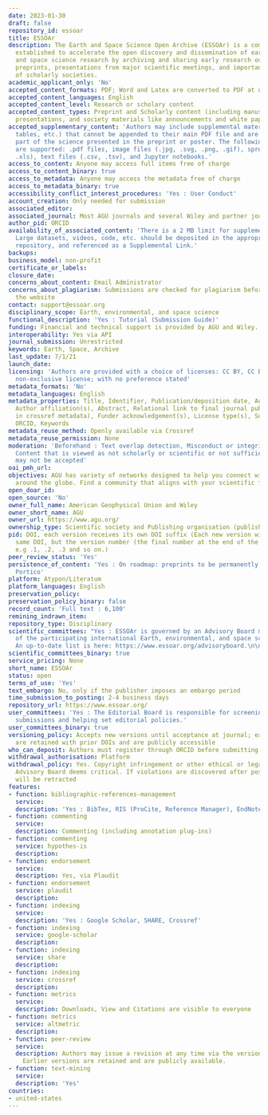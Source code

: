 ```yaml
---
date: 2023-01-30
draft: false
repository_id: essoar
title: ESSOAr
description: The Earth and Space Science Open Archive (ESSOAr) is a community server
  established to accelerate the open discovery and dissemination of earth, environmental,
  and space science research by archiving and sharing early research outputs, including
  preprints, presentations from major scientific meetings, and important documents
  of scholarly societies.
academic_applicant_only: 'No'
accepted_content_formats: PDF; Word and Latex are converted to PDF at upload
accepted_content_languages: English
accepted_content_level: Research or scholary content
accepted_content_types: Preprint and Scholarly content (including manuscripts, posters,
  presentations, and society materials like announcements and white papers)
accepted_supplementary_content: 'Authors may include supplemental material (images,
  tables, etc.) that cannot be appended to their main PDF file and are a necessary
  part of the science presented in the preprint or poster. The following file formats
  are supported: .pdf files, image files (.jpg, .svg, .png, .gif), spreadsheets (.xlsx,
  .xls), text files (.csv, .tsv), and Jupyter notebooks.'
access_to_content: Anyone may access full items free of charge
access_to_content_binary: true
access_to_metadata: Anyone may access the metadata free of charge
access_to_metadata_binary: true
accessibility_conflict_interest_procedures: 'Yes : User Conduct'
account_creation: Only needed for submission
associated_editor:
associated_journal: Most AGU journals and several Wiley and partner journals
author_pid: ORCID
availability_of_associated_content: 'There is a 2 MB limit for supplemental files:
  Large datasets, videos, code, etc. should be deposited in the appropriate community
  repository, and referenced as a Supplemental Link.'
backups:
business_model: non-profit
certificate_or_labels:
closure_date:
concerns_about_content: Email Administrator
concerns_about_plagiarism: Submissions are checked for plagiarism before posting on
  the website
contact: support@essoar.org
disciplinary_scope: Earth, environmental, and space science
functional_description: 'Yes : Tutorial (Submission Guide)'
funding: Financial and technical support is provided by AGU and Wiley.
interoperability: Yes via API
journal_submission: Unrestricted
keywords: Earth, Space, Archive
last_update: 7/1/21
launch_date:
licensing: 'Authors are provided with a choice of licenses: CC BY, CC BY-NC, CC BY-NC-ND,
  non-exclusive license; with no preference stated'
metadata_formats: 'No'
metadata_languages: English
metadata_properties: Title, Identifier, Publication/deposition date, Author name(s),
  Author affiliation(s), Abstract, Relational link to final journal publication (e.g.
  in crossref metadata), Funder acknowledgement(s), License type(s), Subject category,
  ORCID, Keywords
metadata_reuse_method: Openly available via Crossref
metadata_reuse_permission: None
moderation: 'Beforehand : Text overlap detection, Misconduct or integrity checks.
  Content that is viewed as not scholarly or scientific or not sufficiently substantive
  may not be accepted'
oai_pmh_url:
objectives: AGU has variety of networks designed to help you connect with scientists
  around the globe. Find a community that aligns with your scientific focus or interest.
open_doar_id:
open_source: 'No'
owner_full_name: American Geophysical Union and Wiley
owner_short_name: AGU
owner_url: https://www.agu.org/
ownership_type: Scientific society and Publishing organisation (publisher)
pid: DOI, each version receives its own DOI suffix (Each new version will retain the
  same DOI, but the version number (the final number at the end of the DOI) will increase,
  e.g .1, .2, .3 and so on.)
peer_review_status: 'Yes'
persistence_of_content: 'Yes : On roadmap: preprints to be permanently archived in
  Portico'
platform: Atypon/Literatum
platform_languages: English
preservation_policy:
preservation_policy_binary: false
record_count: 'Full text : 6,100'
remining_indrawn_item:
repository_type: Disciplinary
scientific_committees: "Yes : ESSOAr is governed by an Advisory Board made up of leaders
  of the participating international Earth, environmental, and space science societies.
  An up-to-date list is here: https://www.essoar.org/advisoryboard.\n\n"
scientific_committees_binary: true
service_pricing: None
short_name: ESSOAr
status: open
terms_of_use: 'Yes'
text_embargo: No, only if the publisher imposes an embargo period
time_submission_to_posting: 2-4 business days
repository_url: https://www.essoar.org/
user_committees: 'Yes : The Editorial Board is responsible for screening and approving
  submissions and helping set editorial policies.'
user_committees_binary: true
versioning_policy: Accepts new versions until acceptance at journal; earlier versions
  are retained with prior DOIs and are publicly accessible
who_can_deposit: Authors must register through ORCID before submitting.
withdrawal_authorisation: Platform
withdrawal_policy: Yes. Copyright infringement or other ethical or legal issues the
  Advisory Board deems critical. If violations are discovered after posting, the content
  will be retracted
features:
- function: bibliographic-references-management
  service:
  description: 'Yes : BibTex, RIS (ProCite, Reference Manager), EndNote, RefWorks'
- function: commenting
  service:
  description: Commenting (including annotation plug-ins)
- function: commenting
  service: hypothes-is
  description:
- function: endorsement
  service:
  description: Yes, via Plaudit
- function: endorsement
  service: plaudit
  description:
- function: indexing
  service:
  description: 'Yes : Google Scholar, SHARE, Crossref'
- function: indexing
  service: google-scholar
  description:
- function: indexing
  service: share
  description:
- function: indexing
  service: crossref
  description:
- function: metrics
  service:
  description: Downloads, View and Citations are visible to everyone
- function: metrics
  service: altmetric
  description:
- function: peer-review
  service:
  description: Authors may issue a revision at any time via the versioning system.
    Earlier versions are retained and are publicly available.
- function: text-mining
  service:
  description: 'Yes'
countries:
- united-states
---
```



